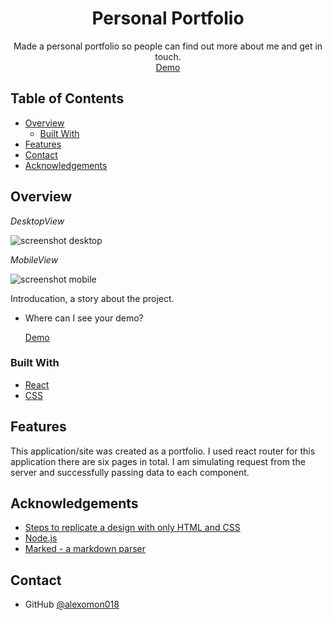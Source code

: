 <!-- Please update value in the {}  -->

<h1 align="center">Personal Portfolio</h1>

<div align="center">
  Made a personal portfolio so people can find out more about me and get in touch.
</div>

<div align="center">
  <h30>
    <a href="https://aleksamitic.com/">
      Demo
    </a>
    </h30>
</div>

<!-- TABLE OF CONTENTS -->

## Table of Contents

- [Overview](#overview)
  - [Built With](#built-with)
- [Features](#features)
- [Contact](#contact)
- [Acknowledgements](#acknowledgements)

<!-- OVERVIEW -->

## Overview

_DesktopView_

![screenshot desktop](./public/images/aleksamitic.com.png?raw=true)

_MobileView_

![screenshot mobile](./public/images/aleksamitic.com_mobile.png#mobileread)

Introducation, a story about the project.

- Where can I see your demo?

  <a  href="https://aleksamitic.com/">
    Demo
  </a>

### Built With

<!-- This section should list any major frameworks that you built your project using. Here are a few examples.-->

- [React](https://reactjs.org/)
- [CSS](https://www.w3schools.com/css/default.asp)

## Features

<!-- List the features of your application or follow the template. Don't share the figma file here :) -->

This application/site was created as a portfolio. I used react router for this application there are six pages in total.
I am simulating request from the server and successfully passing data to each component.

## Acknowledgements

<!-- This section should list any articles or add-ons/plugins that helps you to complete the project. This is optional but it will help you in the future. For example -->

- [Steps to replicate a design with only HTML and CSS](https://devchallenges-blogs.web.app/how-to-replicate-design/)
- [Node.js](https://nodejs.org/)
- [Marked - a markdown parser](https://github.com/chjj/marked)

## Contact

- GitHub [@alexomon018](https://github.com/alexomon018)
